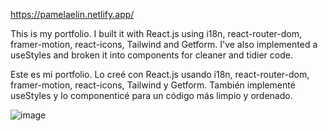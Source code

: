 https://pamelaelin.netlify.app/

This is my portfolio. I built it with React.js using i18n, react-router-dom, framer-motion, react-icons, Tailwind and Getform. I've also implemented a useStyles and broken it into components for cleaner and tidier code.

Este es mi portfolio. Lo creé con React.js usando i18n, react-router-dom, framer-motion, react-icons, Tailwind y Getform. También implementé useStyles y lo componenticé para un código más limpio y ordenado.

![image](https://user-images.githubusercontent.com/82474881/168931958-ab67d043-db78-4cb0-9c0b-efb8b50d7c3b.png)

